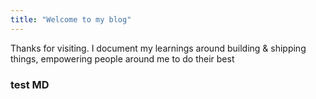 ```yaml
---
title: "Welcome to my blog"
---
```


Thanks for visiting. I document my learnings around building & shipping things, empowering people around me to do their best

### test MD
